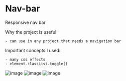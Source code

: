 # Nav-bar
Responsive nav bar

Why the project is useful

	- can use in any project that needs a navigation bar

Important concepts I used:

	- many css effects
	- element.classList.toggle()
  

![image](https://user-images.githubusercontent.com/81515650/157978582-6186e71b-3b3c-451f-8c3f-638a40693b12.png)
![image](https://user-images.githubusercontent.com/81515650/157978681-93dc7281-3757-405e-a59a-f6b1e942e917.png)
![image](https://user-images.githubusercontent.com/81515650/157978721-9f2f25e4-026a-41a1-abe3-92482aa95917.png)
